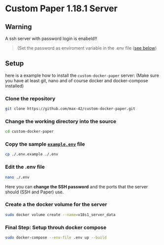 # Custom Paper 1.18.1 Server

## Warning

A ssh server with password login is enabeld!!
> (Set the password as enviroment variable in the .env file ([see below](#edit-the-env-file))


## Setup

here is a example how to install the `custom-docker-paper` server:
(Make sure you have at least git, nano and of course docker and docker-compose installed)
### Clone the repository

```sh
git clone https://github.com/max-42/custom-docker-paper.git
```

### Change the working directory into the source

```sh
cd custom-docker-paper
```

### Copy the sample [`example.env`](https://github.com/max-42/custom-docker-paper/blob/main/.env.example) file

```sh
cp ./.env.example ./.env
```

### Edit the .env file

```sh
nano ./.env
```
Here you can **change the SSH password** and the ports that the server should (SSH and Paper) use.



### Create a the docker volume for the server

```sh
sudo docker volume create --name=v18s1_server_data
```

### Final Step: Setup throuh docker compose

```sh
sudo docker-compose --env-file .env up --build
```
